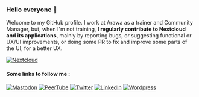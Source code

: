 ### Hello everyone 👋

Welcome to my GitHub profile. 
I work at Arawa as a trainer and Community Manager, but, when I'm not training, **I regularly contribute to Nextcloud and its applications**, mainly by reporting bugs, or suggesting functional or UX/UI improvements, or doing some PR to fix and improve some parts of the UI, for a better UX.

<a href="https://www.nextcloud.com">![Nextcloud](https://img.shields.io/badge/NextCloud-0B94DE?style=for-the-badge&logo=nextcloud&logoColor=white)</a>

<!--<a href="#">![Your Repository's Stats](https://github-readme-stats.vercel.app/api?username=Jerome-Herbinet&show_icons=true)</a>-->

#### Some links to follow me : 
<a href="https://mastodon.zaclys.com/@jerome_herbinet">![Mastodon](https://img.shields.io/badge/-MASTODON-%238c8dff?style=for-the-badge&logo=mastodon&logoColor=white)</a> 
<a href="https://peertube.iriseden.eu/c/documentaires_logiciels_libres_et_gafam">![PeerTube](https://img.shields.io/badge/-PEERTUBE-%23f2690d?style=for-the-badge&logo=peertube&logoColor=white)</a> 
<a href="https://www.twitter.com/Jerome_Herbinet">![Twitter](https://img.shields.io/badge/Twitter-%231DA1F2.svg?style=for-the-badge&logo=Twitter&logoColor=white)</a> 
<a href="https://www.linkedin.com/in/j%C3%A9r%C3%B4me-herbinet-bb99a547/">![LinkedIn](https://img.shields.io/badge/linkedin-%230077B5.svg?style=for-the-badge&logo=linkedin&logoColor=white)</a> 
<a href="https://www.hygiene-numerique.com">![Wordpress](https://img.shields.io/badge/Blog-%23333333.svg?style=for-the-badge&logo=WordPress&logoColor=white)</a>
